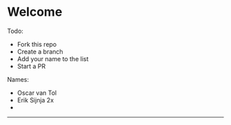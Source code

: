 # Welcome

Todo:
- Fork this repo
- Create a branch
- Add your name to the list 
- Start a PR

Names:
- Oscar van Tol
- Erik Sijnja 2x
-

-----

